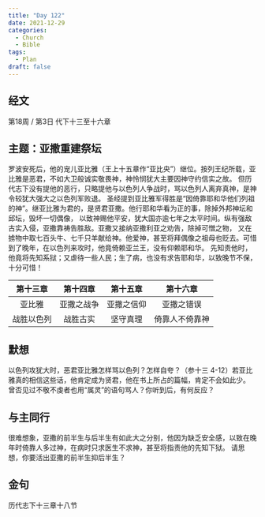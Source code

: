 ```yaml
---
title: "Day 122"
date: 2021-12-29
categories:
  - Church
  - Bible
tags:
  - Plan
draft: false
---
```


## 经文
第18周 / 第3日 代下十三至十六章

## 主题：亚撒重建祭坛
罗波安死后，他的宠儿亚比雅（王上十五章作“亚比央”）继位。按列王纪所载，亚比雅是恶君，不如大卫般诚实敬畏神，神怜悯犹大主要因神守约信实之故。
但历代志下没有提他的恶行，只略提他与以色列人争战时，骂以色列人离弃真神，是神令较犹大强大之以色列军败退。
圣经提到亚比雅军得胜是“因倚靠耶和华他们列祖的神”。继亚比雅为君的，是贤君亚撒。他行耶和华看为正的事，除掉外邦神坛和邱坛，毁坏一切偶像，
以致神赐他平安，犹大国亦逾七年之太平时间。纵有强敌古实入侵，亚撒靠祷告胜敌。亚撒又接纳亚撒利亚之劝告，除掉可憎之物，
又在掳物中取七百头牛、七千只羊献给神。他爱神，甚至将拜偶像之祖母也贬去。可惜到了晚年，在以色列来攻时，他竟倚赖亚兰王，没有仰赖耶和华。
先知责他时，他竟将先知系狱；又虐待一些人民；生了病，也没有求告耶和华，以致晚节不保，十分可惜！

| 第十三章  | 第十四章  | 第十五章  | 第十六章    |
| :-----: | :-----: | :-----: | :-------: |
| 亚比雅   | 亚撒之战争 | 亚撒之信仰 | 亚撒之错误   |
| 战胜以色列 | 战胜古实  | 坚守真理  | 倚靠人不倚靠神 |

## 默想
以色列攻犹大时，恶君亚比雅怎样骂以色列？怎样自夸？（参十三  4-12）若亚比雅真的相信这些话，他肯定成为贤君，他在书上所占的篇幅，肯定不会如此少。
曾否见过不敬不虔者也用“属灵”的语句骂人？你听到后，有何反应？

## 与主同行
很难想象，亚撒的前半生与后半生有如此大之分别，他因为缺乏安全感，以致在晚年时倚靠人多过神，在病时只求医生不求神，甚至将指责他的先知下狱。
请思想，你要活出亚撒的前半生抑后半生？

## 金句
历代志下十三章十八节

[comment]: <> (## 附录)

